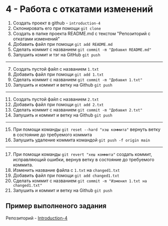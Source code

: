 # 4 - Работа с откатами изменений

1. Создать проект в github - `introduction-4`
2. Склонировать его при помощи `git clone`
3. Создать в папке проекта README.md c текстом "Репозиторий с откатами изменений"
4. Добавить файл при помощи `git add README.md`
5. Сделать коммит с названием `git commit -m "Добавил README.md"`
6. Запушить комит и тэг на GitHub `git push`
---
7. Создать пустой файл с названием `1.txt`
8. Добавить файл при помощи `git add 1.txt`
9. Сделать коммит с названием `git commit -m "Добавил 1.txt"`
10. Запушить и коммит и ветку на Github `git push`
---
11. Создать пустой файл с названием `2.txt`
12. Добавить файл при помощи `git add 2.txt`
13. Сделать коммит с названием `git commit -m "Добавил 2.txt"`
14. Запушить и коммит и ветку на Github `git push`
---
15. При помощи команды `git reset --hard "хэш коммита"` вернуть ветку в состояние до требуемого коммита
16. Запушить удаление коммита командой `git push -f origin main`
---
17. При помощи команды `git revert "хеш коммита"` создать коммит, исправляющий ошибки, вернув ветку в состояние до требуемого коммита.
18. Изменить название файла с `1.txt` на `changed1.txt`
19. Добавить файл при помощи `git add changed1.txt`
20. Сделать коммит с названием `git commit -m "Изменил 1.txt на changed1.txt"`
21. Запушить и коммит и ветку на Github `git push`

## Пример выполненого задания

Репозиторий - [Introduction-4](https://github.com/TheHexReader/introduction-4)